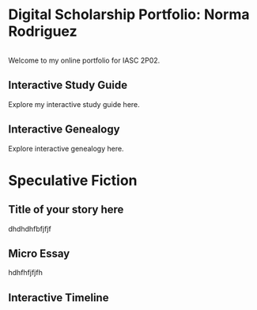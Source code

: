 # Digital Scholarship Portfolio: Norma Rodriguez

![]()

Welcome to my online portfolio for IASC 2P02.

## Interactive Study Guide

Explore my interactive study guide here.

## Interactive Genealogy

Explore interactive genealogy here.

# Speculative Fiction

## Title of your story here

dhdhdhfbfjfjf

## Micro Essay

hdhfhfjfjfh

## Interactive Timeline

